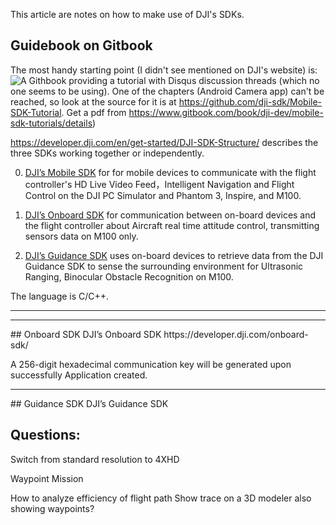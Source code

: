This article are notes on how to make use of DJI's SDKs.

## Guidebook on Gitbook
The most handy starting point (I didn't see mentioned on DJI's website) is:
![A Githbook](https://dji-dev.gitbooks.io/mobile-sdk-tutorials/content/en/)
providing a tutorial with Disqus discussion threads (which no one seems to be using).
One of the chapters (Android Camera app) can't be reached, so look at 
the source for it is at https://github.com/dji-sdk/Mobile-SDK-Tutorial.
Get a pdf from https://www.gitbook.com/book/dji-dev/mobile-sdk-tutorials/details)


https://developer.dji.com/en/get-started/DJI-SDK-Structure/
describes the three SDKs working together or independently.

0. <a href="#MobileSDK">DJI’s Mobile SDK</a> for  for mobile devices to communicate with the flight controller's
    HD Live Video Feed，Intelligent Navigation and Flight Control
    on the DJI PC Simulator and Phantom 3, Inspire, and M100.

0. <a href="#OnboardSDK">DJI’s Onboard SDK</a> for 
   communication between on-board devices and the flight controller about
   Aircraft real time attitude control, transmitting sensors data
   on M100 only.

0. <a href="#GuidanceSDK">DJI’s Guidance SDK</a> uses on-board devices to retrieve data from 
   the DJI Guidance SDK to sense the surrounding environment for Ultrasonic Ranging,
   Binocular Obstacle Recognition on M100.

The language is C/C++.

<hr />



<hr />

<a name="OnboardSDK">
## Onboard SDK</a>
DJI’s Onboard SDK https://developer.dji.com/onboard-sdk/

A 256-digit hexadecimal communication key will be generated upon successfully Application created.


<hr />


<a name="GuidanceSDK">
## Guidance SDK</a>
DJI’s Guidance SDK


## Questions:
Switch from standard resolution to 4XHD

Waypoint Mission

How to analyze efficiency of flight path
Show trace on a 3D modeler also showing waypoints?





